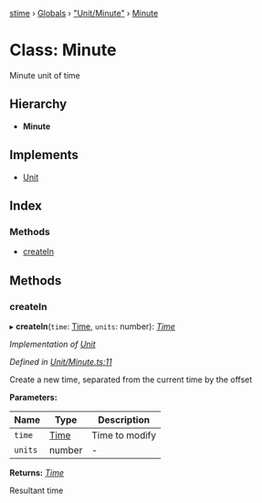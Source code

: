 [stime](../README.md) › [Globals](../globals.md) › ["Unit/Minute"](../modules/_unit_minute_.md) › [Minute](_unit_minute_.minute.md)

# Class: Minute

Minute unit of time

## Hierarchy

* **Minute**

## Implements

* [Unit](../interfaces/_unit_.unit.md)

## Index

### Methods

* [createIn](_unit_minute_.minute.md#createin)

## Methods

###  createIn

▸ **createIn**(`time`: [Time](_time_.time.md), `units`: number): *[Time](_time_.time.md)*

*Implementation of [Unit](../interfaces/_unit_.unit.md)*

*Defined in [Unit/Minute.ts:11](https://github.com/TerenceJefferies/STime/blob/e560a22/src/Unit/Minute.ts#L11)*

Create a new time, separated from the current time by the offset

**Parameters:**

Name | Type | Description |
------ | ------ | ------ |
`time` | [Time](_time_.time.md) | Time to modify |
`units` | number | - |

**Returns:** *[Time](_time_.time.md)*

Resultant time
